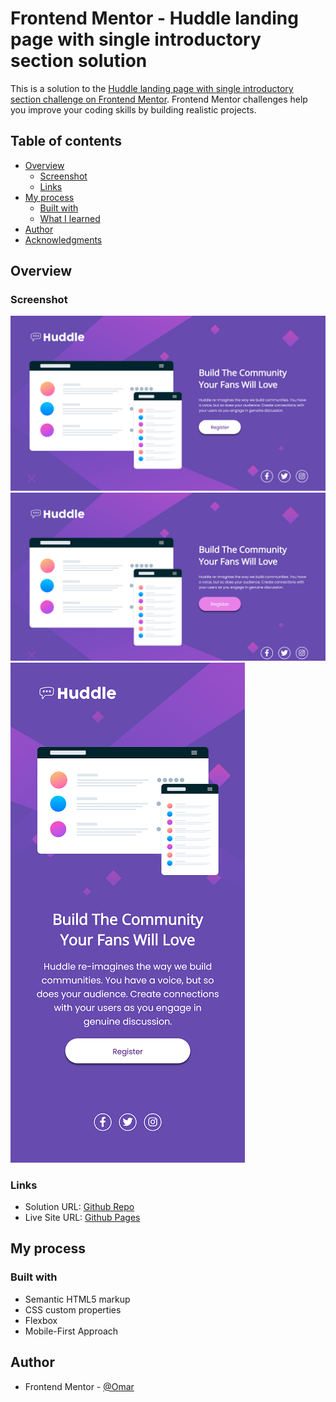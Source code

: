 # Frontend Mentor - Huddle landing page with single introductory section solution

This is a solution to the [Huddle landing page with single introductory section challenge on Frontend Mentor](https://www.frontendmentor.io/challenges/huddle-landing-page-with-a-single-introductory-section-B_2Wvxgi0). Frontend Mentor challenges help you improve your coding skills by building realistic projects.

## Table of contents

- [Overview](#overview)
  - [Screenshot](#screenshot)
  - [Links](#links)
- [My process](#my-process)
  - [Built with](#built-with)
  - [What I learned](#what-i-learned)
- [Author](#author)
- [Acknowledgments](#acknowledgments)

## Overview

### Screenshot

![Preview Card](./screenshot/screenshot_1.png)
![Hover view](./screenshot/screenshot_2.png)
![Mobile View](./screenshot/screenshot_3.png)

### Links

- Solution URL: [Github Repo](https://github.com/to-my-learning-path/huddle-landing-page)
- Live Site URL: [Github Pages](https://to-my-learning-path.github.io/huddle-landing-page)

## My process

### Built with

- Semantic HTML5 markup
- CSS custom properties
- Flexbox
- Mobile-First Approach

## Author

- Frontend Mentor - [@Omar](https://www.frontendmentor.io/profile/to-my-learning-path)
